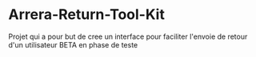 # Arrera-Return-Tool-Kit
Projet qui a pour but de cree un interface pour faciliter l'envoie de retour d'un utilisateur BETA en phase de teste
